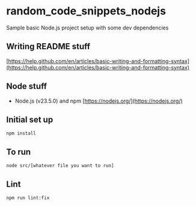 # random_code_snippets_nodejs

Sample basic Node.js project setup with some dev dependencies

## Writing README stuff

[https://help.github.com/en/articles/basic-writing-and-formatting-syntax](https://help.github.com/en/articles/basic-writing-and-formatting-syntax)

## Node stuff

- Node.js (v23.5.0) and npm [https://nodejs.org/](https://nodejs.org/)

## Initial set up

```
npm install
```

## To run

```
node src/[whatever file you want to run]
```

## Lint

```
npm run lint:fix
```
